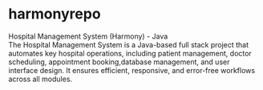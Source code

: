 # harmonyrepo
Hospital Management System (Harmony) - Java
<br/>
The Hospital Management System is a Java-based full stack project that automates key hospital operations, including patient management, doctor scheduling, appointment booking,database management, and user interface design. It ensures efficient, responsive, and error-free workflows across all modules.
